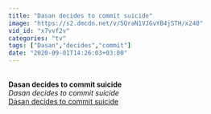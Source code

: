 ```yaml
---
title: "Dasan decides to commit suicide"
image: "https://s2.dmcdn.net/v/SQraN1VJGvYB4jSTH/x240"
vid_id: "x7vvf2v"
categories: "tv"
tags: ["Dasan","decides","commit"]
date: "2020-09-01T14:26:03+03:00"
---
```

<br><b>Dasan decides to commit suicide</b><br> <i>Dasan decides to commit suicide</i><br> <u>Dasan decides to commit suicide</u>
